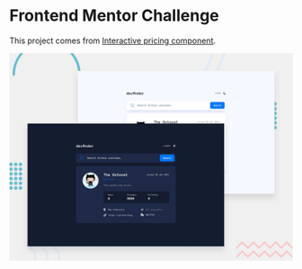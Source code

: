 # Frontend Mentor Challenge

This project comes from [Interactive pricing component](https://www.frontendmentor.io/challenges/interactive-pricing-component-t0m8PIyY8).

![preview](/starter_files/design/desktop.jpg "Interactive pricing component")